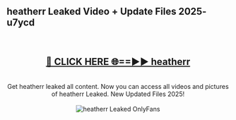 <h2>heatherr Leaked Video + Update Files 2025- u7ycd</h2>
<br>
<div align="center">
<h2><a href="https://libra.edu.pl?heatherr" rel="nofollow">🔴 CLICK HERE 🌐==►► heatherr</a></h2>
<br>
Get heatherr leaked all content. Now you can access all videos and pictures of heatherr Leaked. New Updated Files 2025!
<br>
<br>
<a href="https://libra.edu.pl?heatherr" rel="nofollow" data-target="animated-image.originalLink"><img src="https://i.ibb.co.com/WyWwxjT/player-gif2.gif" alt="heatherr Leaked OnlyFans" style="max-width: 100%; display: inline-block;" data-target="animated-image.originalImage"></a>
</div>
<br>